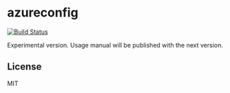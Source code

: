# azureconfig

[![Build Status](https://secure.travis-ci.org/anodejs/node-azureconfig.png)](http://travis-ci.org/anodejs/node-azureconfig)

Experimental version.
Usage manual will be published with the next version.

## License

MIT
